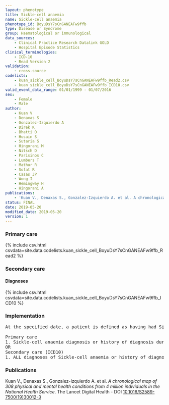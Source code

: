 ```yaml
---
layout: phenotype
title: Sickle-cell anaemia
name: Sickle-cell anaemia
phenotype_id: BoyuDsY7sCnGANEAFw9ffb 
type: Disease or Syndrome
group: Haematological or immunological
data_sources: 
    - Clinical Practice Research Datalink GOLD
    - Hospital Episode Statistics
clinical_terminologies: 
    - ICD-10
    - Read Version 2
validation: 
    - cross-source
codelists: 
    - kuan_sickle_cell_BoyuDsY7sCnGANEAFw9ffb_Read2.csv
    - kuan_sickle_cell_BoyuDsY7sCnGANEAFw9ffb_ICD10.csv
valid_event_data_range: 01/01/1999 - 01/07/2016
sex: 
    - Female
    - Male
author: 
    - Kuan V
    - Denaxas S
    - Gonzalez-Izquierdo A
    - Direk K
    - Bhatti O
    - Husain S
    - Sutaria S
    - Hingorani M
    - Nitsch D
    - Parisinos C
    - Lumbers T
    - Mathur R
    - Sofat R
    - Casas JP
    - Wong I
    - Hemingway H
    - Hingorani A
publications: 
    - 'Kuan V., Denaxas S., Gonzalez-Izquierdo A. et al. A chronological map of 308 physical and mental health conditions from 4 million individuals in the National Health Service. The Lancet Digital Health - DOI: 10.1016/S2589-7500(19)30012-3' 
status: FINAL
date: 2019-05-20
modified_date: 2019-05-20
version: 1
---
```

### Primary care 
{% include csv.html csvdata=site.data.codelists.kuan_sickle_cell_BoyuDsY7sCnGANEAFw9ffb_Read2 %}
### Secondary care 
#### Diagnoses 
{% include csv.html csvdata=site.data.codelists.kuan_sickle_cell_BoyuDsY7sCnGANEAFw9ffb_ICD10 %}
### Implementation 
<pre>At the specified date, a patient is defined as having had Sickle-cell anaemia IF they meet the criteria for any of the following on or before the specified date. The earliest date on which the individual meets any of the following criteria on or before the specified date is defined as the first event date:

Primary care
1. Sickle-cell anaemia diagnosis or history of diagnosis during a consultation 
OR
Secondary care (ICD10)
1. ALL diagnoses of Sickle-cell anaemia or history of diagnosis during a hospitalization</pre> 
 
### Publications 
Kuan V., Denaxas S., Gonzalez-Izquierdo A. et al. _A chronological map of 308 physical and mental health conditions from 4 million individuals in the National Health Service_. The Lancet Digital Health - DOI <a href='https://www.thelancet.com/journals/landig/article/PIIS2589-7500(19)30012-3/fulltext'>10.1016/S2589-7500(19)30012-3</a>